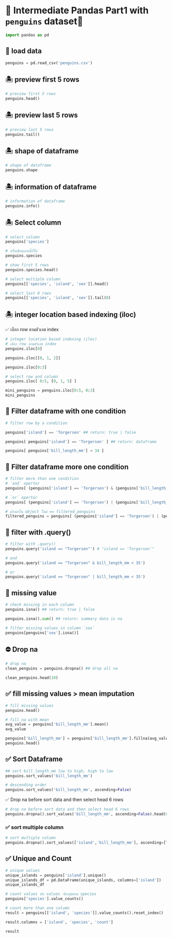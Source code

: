 # 🌲 Intermediate Pandas Part1 with `penguins` dataset🐼
```py
import pandas as pd
```
## 🔏 load data
```py
penguins = pd.read_csv('penguins.csv')
```
## 🏝 preview first 5 rows
```py
# preview first 5 rows
penguins.head()
```
## 🏝 preview last 5 rows
```py
# preview last 5 rows
penguins.tail()
```
## 🏝 shape of dataframe
```py
# shape of dataframe
penguins.shape
```
## 🏝 information of dataframe
```py
# information of dataframe
penguins.info()
```
## 🏝 Select column
```py
# select column
penguins['species']

# หรือเขียนแบบนี้ก็ได้
penguins.species

# show first 5 rows
penguins.species.head()
```
```py
# select multiple column
penguins[['species', 'island', 'sex']].head()
```
```py
# select last 8 rows 
penguins[['species', 'island', 'sex']].tail(8)
```
## 🏝 integer location based indexing (iloc)
✅ เลือก row ตามตัวเลข index
```py
# integer location based indexing (iloc)
# เลือก row ตามตัวเลข index
penguins.iloc[0]

penguins.iloc[[0, 1, 2]]

penguins.iloc[0:3]
```
```py
# select row and column
penguins.iloc[ 0:5, [0, 1, 5] ]

mini_penguins = penguins.iloc[0:5, 0:3]
mini_penguins
```
## 🔎 Filter dataframe with one condition
```py
# filter row by a condition

penguins['island'] == 'Torgersen' ## return: true | false

penguins[ penguins['island'] == 'Torgersen' ] ## return: dataframe

penguins[ penguins['bill_length_mm'] < 34 ]
```
## 🔎 Filter dataframe more one condition
```py
# filter more than one condition
# `and` opertor
penguins[ (penguins['island'] == 'Torgersen') & (penguins['bill_length_mm'] < 35) ]

# `or` opertor
penguins[ (penguins['island'] == 'Torgersen') | (penguins['bill_length_mm'] < 35) ]

# ฝากค่าใน object ใหม่ == filtered_penguins
filtered_penguins = penguins[ (penguins['island'] == 'Torgersen') | (penguins['bill_length_mm'] < 35) ]
```
## 🔎 filter with .query()
```py
# filter with .query()
penguins.query('island == "Torgersen"') # "island == 'Torgersen'"

# and
penguins.query('island == "Torgersen" & bill_length_mm < 35')

# or
penguins.query('island == "Torgersen" | bill_length_mm < 35')
```
## 🔎 missing value
```py
# check missing in each column
penguins.isna() ## return: true | false

penguins.isna().sum() ## return: summary data is na
```
```py
# filter missing values in column `sex`
penguins[penguins['sex'].isna()]
```
## ⛔ Drop na
```py
# drop na
clean_penguins = penguins.dropna() ## drop all na

clean_penguins.head(10)
```
## ✅ fill missing values > mean imputation
```py
# fill missing values
penguins.head()

# fill na with mean
avg_value = penguins['bill_length_mm'].mean()
avg_value

penguins['bill_length_mm'] = penguins['bill_length_mm'].fillna(avg_value)
penguins.head()
```
## ✅ Sort Dataframe
```py
## sort bill_length_mm low to high, high to low
penguins.sort_values('bill_length_mm')
```
```py
# descending order
penguins.sort_values('bill_length_mm', ascending=False)
```
✅ Drop na before sort data and then select head 6 rows
```py
# drop na before sort data and then select head 6 rows
penguins.dropna().sort_values('bill_length_mm', ascending=False).head(6)
```
### ✅ sort multiple column
```py
# sort multiple column
penguins.dropna().sort_values(['island','bill_length_mm'], ascending=[True,False])
```
## ✅ Unique and Count
```py
# unique values
unique_islands = penguins['island'].unique()
unique_islands_df = pd.DataFrame(unique_islands, columns=['island'])
unique_islands_df
```
```py
# count values นับ values จับกลุ่มตาม species
penguins['species'].value_counts()
```
```py
# count more than one column
result = penguins[['island', 'species']].value_counts().reset_index()

result.columns = ['island', 'species', 'count']

result
```
